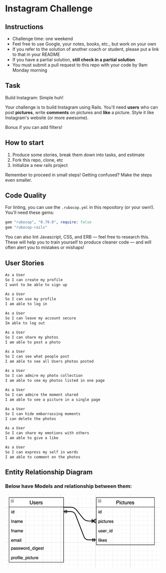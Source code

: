 Instagram Challenge
===================

## Instructions

* Challenge time: one weekend
* Feel free to use Google, your notes, books, etc., but work on your own
* If you refer to the solution of another coach or student, please put a link to that in your README
* If you have a partial solution, **still check in a partial solution**
* You must submit a pull request to this repo with your code by 9am Monday morning

## Task

Build Instagram: Simple huh!

Your challenge is to build Instagram using Rails. You'll need **users** who can post **pictures**, write **comments** on pictures and **like** a picture. Style it like Instagram's website (or more awesome).

Bonus if you can add filters!

## How to start

1. Produce some stories, break them down into tasks, and estimate
2. Fork this repo, clone, etc
3. Initialize a new rails project

Remember to proceed in small steps! Getting confused? Make the steps even smaller.

## Code Quality

For linting, you can use the `.rubocop.yml` in this repository (or your own!).
You'll need these gems:

```ruby
gem "rubocop", "0.79.0", require: false
gem "rubocop-rails"
```

You can also lint Javascript, CSS, and ERB — feel free to research this. These
will help you to train yourself to produce cleaner code — and will often alert
you to mistakes or mishaps!

## User Stories 

```
As a User
So I can create my profile
I want to be able to sign up
```
```
As a User
So I can use my profile 
I am able to log in
```
```
As a User
So I can leave my account secure
Im able to log out 
```
```
As a User
So I can share my photos
I am able to post a photo
```
```
As a User
So I can see what people post
I am able to see all Users photos posted
```
```
As a User
So I can admire my photo collection
I am able to see my photos listed in one page
```
```
As a User
So I can admire the moment shared
I am able to see a picture in a single page
```
```
As a User
So I can hide embarrassing moments
I can delete the photos
```
```
As a User
So I can share my emotions with others
I am able to give a like
```
```
As a User
So I can express my self in words
I am able to comment on the photos
```

## Entity Relationship Diagram

### Below have Models and relationship between them:  

<img src='./app/assets/images/Entity_Relationship_Diagram.png'>
